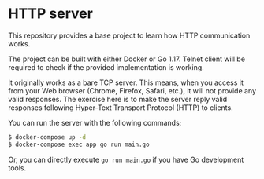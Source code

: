 # HTTP server
This repository provides a base project to learn how HTTP communication works.

The project can be built with either Docker or Go 1.17.
Telnet client will be required to check if the provided implementation is working.

It originally works as a bare TCP server.
This means, when you access it from your Web browser (Chrome, Firefox, Safari, etc.), it will not provide any valid responses.
The exercise here is to make the server reply valid responses following Hyper-Text Transport Protocol (HTTP) to clients.

You can run the server with the following commands;
```sh
$ docker-compose up -d
$ docker-compose exec app go run main.go
```
Or, you can directly execute `go run main.go` if you have Go development tools.

